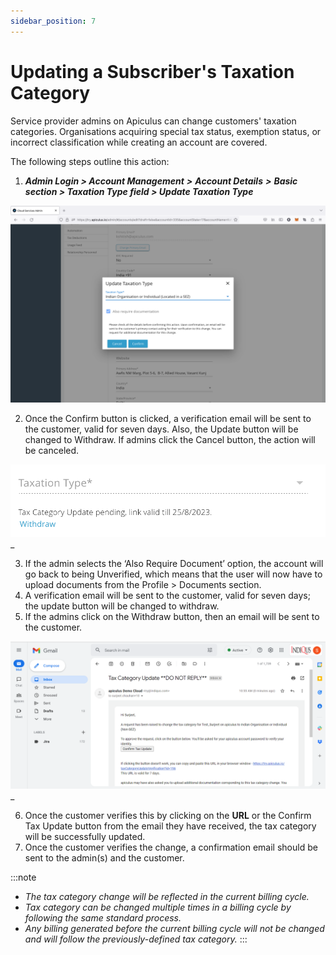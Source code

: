 ```yaml
---
sidebar_position: 7
---
```

# Updating a Subscriber's Taxation Category

Service provider admins on Apiculus can change customers' taxation categories. Organisations acquiring special tax status, exemption status, or incorrect classification while creating an account are covered.

The following steps outline this action:

1. **_Admin Login > Account Management_** **_>_** **_Account Details_** **_>_** **_Basic section > Taxation Type field > Update Taxation Type_**

![Updating a Subscriber's Taxation Category](img/Taxation1.png)

2. Once the Confirm button is clicked, a verification email will be sent to the customer, valid for seven days. Also, the Update button will be changed to Withdraw. If admins click the Cancel button, the action will be canceled.

![Updating a Subscriber's Taxation Category](img/Taxation2.png)_

3. If the admin selects the ‘Also Require Document’ option, the account will go back to being Unverified, which means that the user will now have to upload documents from the Profile > Documents section.
4. A verification email will be sent to the customer, valid for seven days; the update button will be changed to withdraw.
5. If the admins click on the Withdraw button, then an email will be sent to the customer.

![Updating a Subscriber's Taxation Category](img/Taxation3.png)_

6. Once the customer verifies this by clicking on the **URL** or the Confirm Tax Update button from the email they have received, the tax category will be successfully updated.
7. Once the customer verifies the change, a confirmation email should be sent to the admin(s) and the customer.

:::note

- _The tax category change will be reflected in the current billing cycle._
- _Tax category can be changed multiple times in a billing cycle by following the same standard process._
- _Any billing generated before the current billing cycle will not be changed and will follow the previously-defined tax category._
:::